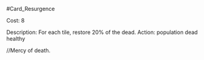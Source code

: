 #Card_Resurgence

Cost: 8

Description: For each tile, restore 20% of the dead.
Action:
    population
        dead
        healthy

//Mercy of death.